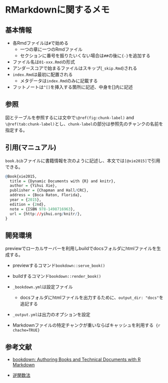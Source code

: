 # RMarkdownに関するメモ

## 基本情報

- 各Rmdファイルは`#`で始める
  - 一つの章に一つのRmdファイル
  - セクションに番号を振りたいくない場合は`##`の後に`{-}`を追加する
- ファイル名は`01-xxx.Rmd`の形式
 - アンダースコアで始まるファイルはスキップ(`_skip.Rmd`)される 
- `index.Rmd`は最初に配置される
  - メタデータは`index.Rmd`のみに記載する
- フットノートは`^[]`を挿入する箇所に記述、中身を[]内に記述 

## 参照
図とテーブルを参照するには文中で`\@ref(fig:chunk-label)` and `\@ref(tab:chunk-label)`とし、`chunk-label`の部分は参照先のチャンクの名前を指定する。

## 引用(マニュアル)

`book.bib`ファイルに書籍情報を次のように記述し、本文では`[@xie2015]`で引用できる。

```r
@Book{xie2015,
  title = {Dynamic Documents with {R} and knitr},
  author = {Yihui Xie},
  publisher = {Chapman and Hall/CRC},
  address = {Boca Raton, Florida},
  year = {2015},
  edition = {2nd},
  note = {ISBN 978-1498716963},
  url = {http://yihui.org/knitr/},
}
```

## 開発環境

previewでローカルサーバーを利用しbuildでdocsフォルダにhtmlファイルを生成する。

- previewするコマンド`bookdown::serve_book()`
- buildするコマンド`bookdown::render_book()`
  
- `_bookdown.yml`は設定ファイル
  - docsフォルダにhtmlファイルを出力するために、`output_dir: "docs"`を追記する
- `_output.yml`は出力のオプションを設定
- Markdownファイルの特定チャンクが重いならばキャッシュを利用する` {r chache=TRUE}`



## 参考文献
- [bookdown: Authoring Books and Technical Documents with R Markdown](https://bookdown.org/yihui/bookdown/)

- [逆関数法](https://ja.wikipedia.org/wiki/%E9%80%86%E9%96%A2%E6%95%B0%E6%B3%95)